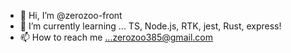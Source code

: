 - 👋 Hi, I’m @zerozoo-front
- 🌱 I’m currently learning ... TS, Node.js, RTK, jest, Rust, express!
- 📫 How to reach me ...zerozoo385@gmail.com

<!---
zerozoo-front/zerozoo-front is a ✨ special ✨ repository because its `README.md` (this file) appears on your GitHub profile.
You can click the Preview link to take a look at your changes.
--->
